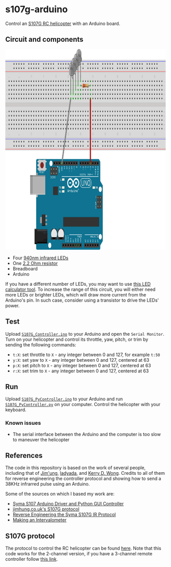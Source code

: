 # s107g-arduino

Control an [S107G RC helicopter](https://www.amazon.com/Cheerwing-S107G-Phantom-Channel-Helicopter/dp/B0178WRTLU/)
with an Arduino board.

## Circuit and components

<p align="middle">
<img src="./assets/ir_sketch.png" width="882" height="630" alt="IR LED sketch">
</p>

* Four [940nm infrared LEDs](https://bc-robotics.com/shop/5mm-infrared-led-940nm/)
* One [2.2 Ohm resistor](https://www.amazon.com/Projects-25EP5122R20-2-2-Resistors-Pack/dp/B01F5F5GH6/)
* Breadboard
* Arduino

If you have a different number of LEDs, you may want to use
[this LED calculator tool](http://www.hebeiltd.com.cn/calculator/v5/led.php). To increase the range of this circuit, you will
either need more LEDs or brighter LEDs, which will draw more current from the Arduino's pin. In such case, consider using a
transistor to drive the LEDs' power.

## Test

Upload [`S107G_Controller.ino`](./arduino/S107G_Controller.ino) to your Arduino and open the `Serial Monitor`. Turn on your
helicopter and control its throttle, yaw, pitch, or trim by sending the following commands:

* `t:X`: set throttle to `X` - any integer between 0 and 127, for example `t:50`
* `y:X`: set yaw to `X` - any integer between 0 and 127, centered at 63
* `p:X`: set pitch to `X` - any integer between 0 and 127, centered at 63
* `r:X`: set trim to `X` - any integer between 0 and 127, centered at 63

## Run

Upload [`S107G_PyController.ino`](./arduino/S107G_Controller.ino) to your Arduino and run
[`S107G_PyController.py`](./S107G_PyController.py) on your computer. Control the helicopter with your keyboard.

### Known issues

* The serial interface between the Arduino and the computer is too slow to maneuver the helicopter

## References

The code in this repository is based on the work of several people, including that of [Jim'ung](http://www.jimhung.co.uk/),
[ladyada](https://www.adafruit.com/), and [Kerry D. Wong](http://www.kerrywong.com/). Credits to all of them for reverse
engineering the controller protocol and showing how to send a 38KHz infrarred pulse using an Arduino.

Some of the sources on which I based my work are:

* [Syma S107 Arduino Driver and Python GUI Controller](https://github.com/vivin/syma)
* [jimhung.co.uk's S107G protocol](http://www.jimhung.co.uk/wp-content/uploads/2013/01/Syma107_ProtocolSpec_v1.txt)
* [Reverse Engineering the Syma S107G IR Protocol](http://www.kerrywong.com/2012/08/27/reverse-engineering-the-syma-s107g-ir-protocol/)
* [Making an Intervalometer](https://learn.adafruit.com/ir-sensor/making-an-intervalometer)

## S107G protocol

The protocol to control the RC helicopter can be found
[here](http://www.jimhung.co.uk/wp-content/uploads/2013/01/Syma107_ProtocolSpec_v1.txt). Note that this code works for the
2-channel version, if you have a 3-channel remote controller follow
[this link](http://abarry.org/s107g-helicopter-control-via-arduino/).
